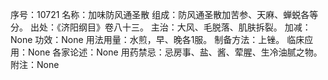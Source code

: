 序号：10721
名称：加味防风通圣散
组成：防风通圣散加苦参、天麻、蝉蜕各等分。
出处：《济阳纲目》卷八十三。
主治：大风、毛脱落、肌肤拆裂。
加减：None
功效：None
用法用量：水煎，早、晚各1服。
制备方法：上锉。
临床应用：None
各家论述：None
用药禁忌：忌房事、盐、酱、荤腥、生冷油腻之物。
附注：None
